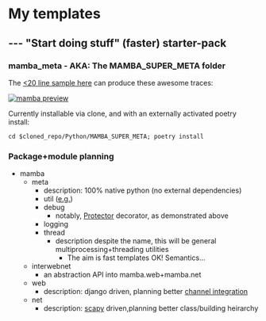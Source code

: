  
# My templates
## --- "Start doing stuff" (faster) starter-pack 

### mamba_meta - AKA: The MAMBA_SUPER_META folder
The [<20 line sample here](https://github.com/BrandonFanti/Templates/blob/e808f016f7b99540f2b8433c21620a93f7c09f99/Python/mamba_meta_demo.py) can produce these awesome traces:

[![mamba preview](https://img.youtube.com/vi/rsQZQDLlt0s/0.jpg)](https://www.youtube.com/embed/rsQZQDLlt0s)

Currently installable via clone, and with an externally activated poetry install:

`cd $cloned_repo/Python/MAMBA_SUPER_META; poetry install`

### Package+module planning
- mamba
  - meta
    - description: 100% native python (no external dependencies)
    - util ([e.g.](https://github.com/BrandonFanti/Templates/blob/861d719f7aeb7a41a4edba269ee6c90fbc0e171b/Python/MAMBA_SUPER_META/general/filters.py#L1C5-L1C16))
    - debug
      - notably, [Protector](https://github.com/BrandonFanti/Templates/blob/5ca6ea07e50e49093cff55e4bfa68581444271c7/Python/MAMBA_SUPER_META/debug/decorators.py#L12) decorator, as demonstrated above
    - logging
    - thread
      - description despite the name, this will be general multiprocessing+threading utilities 
        - The aim is fast templates OK! Semantics...
  - interwebnet
    - an abstraction API into mamba.web+mamba.net
  - web
      - description: django driven, planning better [channel integration](https://channels.readthedocs.io/en/latest/#django-channels)
  - net
      - description: [scapy](https://scapy.readthedocs.io/en/latest/introduction.html) driven,planning better class/building heirarchy
  